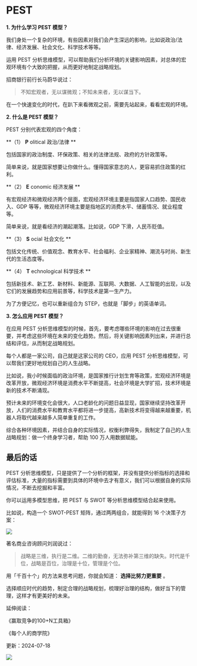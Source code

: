 # PEST

**1. 为什么学习 PEST 模型？**

我们身处一个复杂的环境，有些因素对我们会产生深远的影响，比如说政治/法律、经济发展、社会文化、科学技术等等。

运用 PEST 分析思维模型，可以帮助我们分析环境的关键影响因素，对总体的宏观环境有个大致的把握，从而更好地制定战略规划。

招商银行前行长马蔚华说过：

> 不知宏观者，无以谋微观；不知未来者，无以谋当下。

在一个快速变化的时代，在趴下来看微观之前，需要先站起来，看看宏观的环境。  

**2. 什么是 PEST 模型？**

PEST 分别代表宏观的四个角度：

**（1） **P** olitical  政治/法律 **

包括国家的政治制度、环保政策、相关的法律法规、政府的方针政策等。

简单来说，就是国家想要让你做什么。懂得国家意志的人，更容易抓住政策的红利。  

**（2） **E** conomic  经济发展 **

有宏观经济和微观经济两个层面，宏观经济环境主要是指国家人口趋势、国民收入、GDP 等等，微观经济环境主要是指地区的消费水平、储蓄情况、就业程度等。

简单来说，就是看经济的潮起潮落。比如说，GDP 下滑，人民币贬值。  

**（3） **S** ocial  社会文化 **

包括文化传统、价值观念、教育水平、社会福利、企业家精神、潮流与时尚、新生代的生活态度等。

**（4） **T** echnological  科学技术 **

包括新技术、新工艺、新材料、新能源、互联网、大数据、人工智能的出现，以及它们的发展趋势和应用前景等，科学技术是第一生产力。

为了方便记忆，也可以重新组合为 STEP，也就是「脚步」的英语单词。

**3. 怎么应用 PEST 模型？**

在应用 PEST 分析思维模型的时候，首先，要考虑哪些环境的影响在过去很重要，并考虑这些环境在未来的变化趋势。然后，将关键影响因素列出来，并进行总结和评估，从而制定战略规划。

每个人都是一家公司，自己就是这家公司的 CEO，应用 PEST 分析思维模型，可以帮我们更好地规划自己的人生战略。

比如说，我小时候面临的政治环境，是国家推行计划生育等政策，宏观经济环境是改革开放，微观经济环境是消费水平不断提高，社会环境是大学扩招，技术环境是新的技术不断涌现。

预计未来的环境变化会很大，人口老龄化的问题日益显现，国家继续坚持改革开放，人们的消费水平和教育水平都将进一步提高，高新技术将变得越来越重要，机器人将取代越来越多人简单重复的工作。

综合各种环境因素，并结合自身的实际情况，权衡利弊得失，我制定了自己的人生战略规划：做一个终身学习者，帮助 100 万人用数据赋能。

## **最后的话**

PEST 分析思维模型，只是提供了一个分析的框架，并没有提供分析指标的选择和评估标准，大量的指标需要到具体的环境中去才有意义，我们可以根据自身的实际情况，不断去挖掘和丰富。

你可以运用多模型思维，把 PEST 与 SWOT 等分析思维模型结合起来使用。

比如说，构造一个 SWOT-PEST 矩阵，通过两两组合，就能得到 16 个决策子方案：

![](https://mmbiz.qpic.cn/mmbiz_png/giaycic3UNwo3rL5eSdegWiblCTg1ugb2mUPGFaHGicDAHOXjB8j9KuTuFiaekiaeWtyYuduT0n4xRaKu0uNfQv8M8SA/640?wx_fmt=png) 

著名商业咨询顾问刘润说过：

> 战略是三维，执行是二维。二维的勤奋，无法弥补第三维的缺失。时代是千位，战略是百位，治理是十位，管理是个位。

用「千百十个」的方法来思考问题，你就会知道：  **选择比努力更重要** 。

选择顺应时代的趋势，制定合理的战略规划，梳理好治理的结构，做好当下的管理，这样才有更美好的未来。

延伸阅读：

《赢取竞争的100+N工具箱》

《每个人的商学院》

更新：2024-07-18

![](https://visitor-badge.laobi.icu/badge?page_id=sjhfx.linji&left_text=PageViews&right_color=%2300589F)